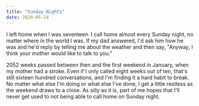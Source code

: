 ```yaml
---
title: "Sunday Nights"
date: 2020-05-24
---
```


I left home when I was seventeen.
I call home almost every Sunday night,
no matter where in the world I was.
If my dad answered,
I'd ask him how he was and he'd reply by telling me about the weather
and then say,
"Anyway, I think your mother would like to talk to you."

2052 weeks passed between then and the first weekend in January,
when my mother had a stroke.
Even if I only called eight weeks out of ten,
that's still sixteen hundred conversations,
and I'm finding it a hard habit to break.
No matter what else I'm doing or what else I've done,
I get a little restless as the weekend draws to a close.
As silly as it is,
part of me hopes that I'll never get used to
not being able to call home on Sunday night.
